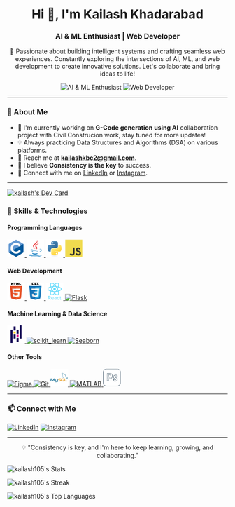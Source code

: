 <h1 align="center">Hi 👋, I'm Kailash Khadarabad</h1>
<h3 align="center">AI & ML Enthusiast | Web Developer</h3>
<p align="center">🚀 Passionate about building intelligent systems and crafting seamless web experiences. Constantly exploring the intersections of AI, ML, and web development to create innovative solutions. Let's collaborate and bring ideas to life!</p>

<p align="center"> 
  <img src="https://img.shields.io/badge/AI%20%26%20ML%20Enthusiast-%2312100E.svg?style=for-the-badge&logo=data:image/svg+xml;base64,..." alt="AI & ML Enthusiast"/> 
  <img src="https://img.shields.io/badge/Web%20Developer-%2312100E.svg?style=for-the-badge&logo=html5&logoColor=white" alt="Web Developer"/> 
</p>

---

### 🌟 About Me
- 🔭 I'm currently working on **G-Code generation using AI** collaboration project with Civil Construcion work, stay tuned for more updates!
- 💡 Always practicing Data Structures and Algorithms (DSA) on various platforms.
- 📧 Reach me at **kailashkbc2@gmail.com**.
- 🌱 I believe **Consistency is the key** to success.
- 🔗 Connect with me on [LinkedIn](https://www.linkedin.com/in/kailash-khadarabad-149660156/) or [Instagram](https://instagram.com/kailash._kailu).

---

<a href="https://app.daily.dev/kailash08"><img src="https://api.daily.dev/devcards/v2/HRCQctclYYLeQeSLUFwLX.png?r=tsb&type=wide" width="652" alt="kailash's Dev Card"/></a>

### 🚀 Skills & Technologies

#### Programming Languages
<p align="left">
  <a href="https://www.cprogramming.com/" target="_blank" rel="noreferrer"> <img src="https://raw.githubusercontent.com/devicons/devicon/master/icons/c/c-original.svg" alt="C" width="40" height="40"/> </a>
  <a href="https://www.java.com/" target="_blank" rel="noreferrer"> <img src="https://raw.githubusercontent.com/devicons/devicon/master/icons/java/java-original.svg" alt="Java" width="40" height="40"/> </a>
  <a href="https://www.python.org/" target="_blank" rel="noreferrer"> <img src="https://raw.githubusercontent.com/devicons/devicon/master/icons/python/python-original.svg" alt="Python" width="40" height="40"/> </a>
  <a href="https://developer.mozilla.org/en-US/docs/Web/JavaScript" target="_blank" rel="noreferrer"> <img src="https://raw.githubusercontent.com/devicons/devicon/master/icons/javascript/javascript-original.svg" alt="JavaScript" width="40" height="40"/> </a>
</p>

#### Web Development
<p align="left">
  <a href="https://www.w3.org/html/" target="_blank" rel="noreferrer"> <img src="https://raw.githubusercontent.com/devicons/devicon/master/icons/html5/html5-original-wordmark.svg" alt="HTML5" width="40" height="40"/> </a>
  <a href="https://www.w3schools.com/css/" target="_blank" rel="noreferrer"> <img src="https://raw.githubusercontent.com/devicons/devicon/master/icons/css3/css3-original-wordmark.svg" alt="CSS3" width="40" height="40"/> </a>
  <a href="https://reactjs.org/" target="_blank" rel="noreferrer"> <img src="https://raw.githubusercontent.com/devicons/devicon/master/icons/react/react-original-wordmark.svg" alt="React" width="40" height="40"/> </a>
  <a href="https://flask.palletsprojects.com/" target="_blank" rel="noreferrer"> <img src="https://www.vectorlogo.zone/logos/pocoo_flask/pocoo_flask-icon.svg" alt="Flask" width="40" height="40"/> </a>
</p>

#### Machine Learning & Data Science
<p align="left">
  <a href="https://pandas.pydata.org/" target="_blank" rel="noreferrer"> <img src="https://raw.githubusercontent.com/devicons/devicon/2ae2a900d2f041da66e950e4d48052658d850630/icons/pandas/pandas-original.svg" alt="Pandas" width="40" height="40"/> </a>
  <a href="https://scikit-learn.org/" target="_blank" rel="noreferrer"> <img src="https://upload.wikimedia.org/wikipedia/commons/0/05/Scikit_learn_logo_small.svg" alt="scikit_learn" width="40" height="40"/> </a>
  <a href="https://seaborn.pydata.org/" target="_blank" rel="noreferrer"> <img src="https://seaborn.pydata.org/_images/logo-mark-lightbg.svg" alt="Seaborn" width="40" height="40"/> </a>
</p>

#### Other Tools
<p align="left">
  <a href="https://www.figma.com/" target="_blank" rel="noreferrer"> <img src="https://www.vectorlogo.zone/logos/figma/figma-icon.svg" alt="Figma" width="40" height="40"/> </a>
  <a href="https://git-scm.com/" target="_blank" rel="noreferrer"> <img src="https://www.vectorlogo.zone/logos/git-scm/git-scm-icon.svg" alt="Git" width="40" height="40"/> </a>
  <a href="https://www.mysql.com/" target="_blank" rel="noreferrer"> <img src="https://raw.githubusercontent.com/devicons/devicon/master/icons/mysql/mysql-original-wordmark.svg" alt="MySQL" width="40" height="40"/> </a>
  <a href="https://www.mathworks.com/" target="_blank" rel="noreferrer"> <img src="https://upload.wikimedia.org/wikipedia/commons/2/21/Matlab_Logo.png" alt="MATLAB" width="40" height="40"/> </a>
  <a href="https://www.photoshop.com/en" target="_blank" rel="noreferrer"> <img src="https://raw.githubusercontent.com/devicons/devicon/master/icons/photoshop/photoshop-line.svg" alt="Photoshop" width="40" height="40"/> </a>
</p>

---

### 📫 Connect with Me

<p align="left">
  <a href="https://www.linkedin.com/in/kailash-khadarabad-149660156/" target="_blank"><img align="center" src="https://raw.githubusercontent.com/rahuldkjain/github-profile-readme-generator/master/src/images/icons/Social/linked-in-alt.svg" alt="LinkedIn" height="30" width="40" /></a>
  <a href="https://instagram.com/kailash._kailu" target="_blank"><img align="center" src="https://raw.githubusercontent.com/rahuldkjain/github-profile-readme-generator/master/src/images/icons/Social/instagram.svg" alt="Instagram" height="30" width="40" /></a>
</p>

---

<p align="center">💡 "Consistency is key, and I'm here to keep learning, growing, and collaborating."</p>

![kailash105's Stats](https://github-readme-stats.vercel.app/api?username=kailash105&theme=synthwave&show_icons=true&hide_border=true&count_private=true)

![kailash105's Streak](https://github-readme-streak-stats.herokuapp.com/?user=kailash105&theme=synthwave&hide_border=true)

![kailash105's Top Languages](https://github-readme-stats.vercel.app/api/top-langs/?username=kailash105&theme=synthwave&show_icons=true&hide_border=true&layout=compact)
